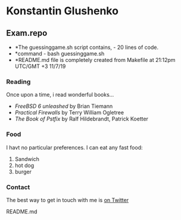  # Konstantin Glushenko

 ## Exam.repo

 - *The guessinggame.sh script contains, - 20 lines of code.
 - *command - bash guessinggame.sh
 - *README.md file is completely created from Makefile at 21:12pm UTC/GMT +3 11/7/19 

 ### Reading

 Once upon a time, i read wonderful books...

 - *FreeBSD 6 unleashed* by Brian Tiemann
 - *Practical Firewalls* by Terry William Ogletree
 - *The Book of Pstfix* by Ralf Hildebrandt, Patrick Koetter

 ### Food

 I havt no particular preferences. I can eat any fast food:
 1. Sandwich
 2. hot dog
 3. burger

 ### Contact

 The best way to get in touch with me is [on Twitter](https://www.twitter.org/)

 README.md


